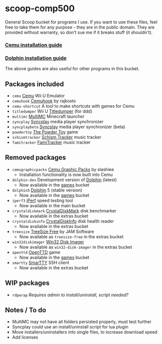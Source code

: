# scoop-comp500
General Scoop bucket for programs I use. If you want to use these files, feel free to take them for any purpose - they are in the public domain. They are provided without warranty, so don't sue me if it breaks stuff (it shouldn't).

### [Cemu installation guide](https://github.com/comp500/scoop-comp500/wiki/Cemu-installation-guide-with-Scoop)
### [Dolphin installation guide](https://github.com/comp500/scoop-comp500/wiki/Dolphin-installation-guide-with-Scoop)
The above guides are also useful for other programs in this bucket.

## Packages included
- `cemu` [Cemu](http://cemu.info/) Wii U Emulator
- `cemuhook` [Cemuhook](https://cemuhook.sshnuke.net/) by rajkosto
- `cemu-shortcut` A tool to make shortcuts with games for Cemu
- `titledumper` Wii U [Titledumper](https://gbatemp.net/threads/ddd-wiiu-title-dumper.418492/) (for ddd)
- `multimc` [MultiMC](https://multimc.org/) Minecraft launcher
- `syncplay` [Syncplay](http://syncplay.pl/) media player synchronizer
- `syncplaybeta` [Syncplay](http://syncplay.pl/) media player synchronizer (beta)
- `powdertoy` [The Powder Toy](http://powdertoy.co.uk/) game
- `schismtracker` [Schism Tracker](http://schismtracker.org/) music tracker
- `famitracker` [FamiTracker](http://famitracker.com/index.php) music tracker

## Removed packages
- `cemugraphicpacks` [Cemu Graphic Packs](https://github.com/slashiee/cemu_graphic_packs) by slashiee
	- Installation functionality is now built into Cemu
- `dolphin-dev` Development version of [Dolphin](https://dolphin-emu.org/) (latest)
	- Now available in the [games](https://github.com/Calinou/scoop-games) bucket
- `dolphin5` [Dolphin](https://dolphin-emu.org/) 5 (stable version)
	- Now available in the [games](https://github.com/Calinou/scoop-games) bucket
- `iperf3` [iPerf](https://iperf.fr/) speed testing tool
	- Now available in the main bucket
- `crystaldiskmark` [CrystalDiskMark](http://crystalmark.info/en/software/crystaldiskmark/) disk benchmarker
	- Now available in the extras bucket
- `crystaldiskinfo` [CrystalDiskInfo](http://crystalmark.info/en/software/crystaldiskinfo/) disk health reader
	- Now available in the extras bucket
- `treesize` [TreeSize Free](https://jam-software.com/treesize_free/) by JAM Software
	- Now available as `treesize-free` in the extras bucket
- `win32diskimager` [Win32 Disk Imager](https://sourceforge.net/projects/win32diskimager/)
	- Now available as `win32-disk-imager` in the extras bucket
- `openttd` [OpenTTD](https://www.openttd.org/en/) game
	- Now available in the [games](https://github.com/Calinou/scoop-games) bucket
- `smartty` [SmarTTY](http://smartty.sysprogs.com/) SSH client
	- Now available in the extras bucket

## WIP packages
- `rdpwrap` *Requires admin to install/uninstall, script needed?*

## Notes / To do
- MultiMC may not have all folders persisted properly, must test further
- Syncplay could use an install/uninstall script for lua plugin
- Move installers/uninstallers into single files, to increase download speed
- Add licenses
